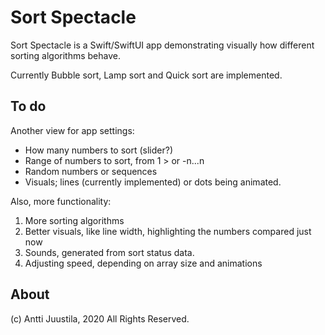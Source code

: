 # Sort Spectacle

Sort Spectacle is a Swift/SwiftUI app demonstrating visually how different sorting algorithms behave.

Currently Bubble sort, Lamp sort and Quick sort are implemented.

## To do

Another view for app settings:

* How many numbers to sort (slider?)
* Range of numbers to sort, from 1 > or -n...n
* Random numbers or sequences
* Visuals; lines (currently implemented) or dots being animated.

Also, more functionality:

1. More sorting algorithms
1. Better visuals, like line width, highlighting the numbers compared just now
1. Sounds, generated from sort status data.
1. Adjusting speed, depending on array size and animations


## About

(c) Antti Juustila, 2020 All Rights Reserved.

